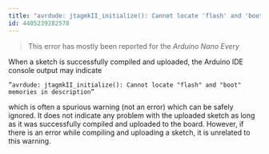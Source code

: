 ```yaml
---
title: "avrdude: jtagmkII_initialize(): Cannot locate 'flash' and 'boot' memories in description"
id: 4405239282578
---
```


> This error has mostly been reported for the _Arduino Nano Every_

When a sketch is successfully compiled and uploaded, the Arduino IDE console output may indicate

```
”avrdude: jtagmkII_initialize(): Cannot locate "flash" and "boot" memories in description”
```

which is often a spurious warning (not an error) which can be safely ignored. It does not indicate any problem with the uploaded sketch as long as it was successfully compiled and uploaded to the board. However, if there is an error while compiling and uploading a sketch, it is unrelated to this warning.
